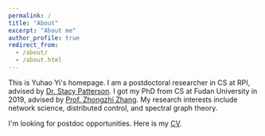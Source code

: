 ```yaml
---
permalink: /
title: "About"
excerpt: "About me"
author_profile: true
redirect_from:
  - /about/
  - /about.html
---
```


This is Yuhao Yi's homepage. I am a postdoctoral researcher in CS at RPI, advised by <u><a href="https://www.cs.rpi.edu/~pattes3/">Dr. Stacy Patterson</a></u>. I got my PhD from CS at Fudan University in 2019, advised by <u><a href="http://homepage.fudan.edu.cn/zhangzz/">Prof. Zhongzhi Zhang</a></u>. My research interests include network science, distributed control, and spectral graph theory.

I'm looking for postdoc opportunities. Here is my <u><a href="https://yhyi15.github.io/files/yhy_cv2.pdf">CV</a></u>.
